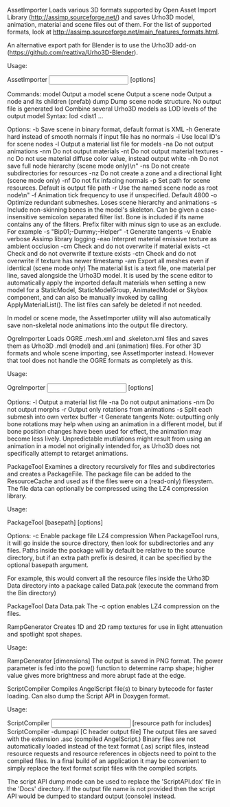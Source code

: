 AssetImporter
Loads various 3D formats supported by Open Asset Import Library (http://assimp.sourceforge.net/) and saves Urho3D model, animation, material and scene files out of them. For the list of supported formats, look at http://assimp.sourceforge.net/main_features_formats.html.

An alternative export path for Blender is to use the Urho3D add-on (https://github.com/reattiva/Urho3D-Blender).

Usage:

AssetImporter <command> <input file> <output file> [options]

Commands:
model       Output a model
scene       Output a scene
node        Output a node and its children (prefab)
dump        Dump scene node structure. No output file is generated
lod         Combine several Urho3D models as LOD levels of the output model
            Syntax: lod <dist0> <mdl0> <dist1 <mdl1> ... <output file>

Options:
-b          Save scene in binary format, default format is XML
-h          Generate hard instead of smooth normals if input file has no normals
-i          Use local ID's for scene nodes
-l          Output a material list file for models
-na         Do not output animations
-nm         Do not output materials
-nt         Do not output material textures
-nc         Do not use material diffuse color value, instead output white
-nh         Do not save full node hierarchy (scene mode only)\n"
-ns         Do not create subdirectories for resources
-nz         Do not create a zone and a directional light (scene mode only)
-nf         Do not fix infacing normals
-p <path>   Set path for scene resources. Default is output file path
-r <name>   Use the named scene node as root node\n"
-f <freq>   Animation tick frequency to use if unspecified. Default 4800
-o          Optimize redundant submeshes. Loses scene hierarchy and animations
-s <filter> Include non-skinning bones in the model's skeleton. Can be given a
            case-insensitive semicolon separated filter list. Bone is included
            if its name contains any of the filters. Prefix filter with minus
            sign to use as an exclude. For example -s "Bip01;-Dummy;-Helper"
-t          Generate tangents
-v          Enable verbose Assimp library logging
-eao        Interpret material emissive texture as ambient occlusion
-cm         Check and do not overwrite if material exists
-ct         Check and do not overwrite if texture exists
-ctn        Check and do not overwrite if texture has newer timestamp
-am         Export all meshes even if identical (scene mode only)
The material list is a text file, one material per line, saved alongside the Urho3D model. It is used by the scene editor to automatically apply the imported default materials when setting a new model for a StaticModel, StaticModelGroup, AnimatedModel or Skybox component, and can also be manually invoked by calling ApplyMaterialList(). The list files can safely be deleted if not needed.

In model or scene mode, the AssetImporter utility will also automatically save non-skeletal node animations into the output file directory.

OgreImporter
Loads OGRE .mesh.xml and .skeleton.xml files and saves them as Urho3D .mdl (model) and .ani (animation) files. For other 3D formats and whole scene importing, see AssetImporter instead. However that tool does not handle the OGRE formats as completely as this.

Usage:

OgreImporter <input file> <output file> [options]

Options:
-l      Output a material list file
-na     Do not output animations
-nm     Do not output morphs
-r      Output only rotations from animations
-s      Split each submesh into own vertex buffer
-t      Generate tangents
Note: outputting only bone rotations may help when using an animation in a different model, but if bone position changes have been used for effect, the animation may become less lively. Unpredictable mutilations might result from using an animation in a model not originally intended for, as Urho3D does not specifically attempt to retarget animations.

PackageTool
Examines a directory recursively for files and subdirectories and creates a PackageFile. The package file can be added to the ResourceCache and used as if the files were on a (read-only) filesystem. The file data can optionally be compressed using the LZ4 compression library.

Usage:

PackageTool <directory to process> <package name> [basepath] [options]

Options:
-c      Enable package file LZ4 compression
When PackageTool runs, it will go inside the source directory, then look for subdirectories and any files. Paths inside the package will by default be relative to the source directory, but if an extra path prefix is desired, it can be specified by the optional basepath argument.

For example, this would convert all the resource files inside the Urho3D Data directory into a package called Data.pak (execute the command from the Bin directory)

PackageTool Data Data.pak
The -c option enables LZ4 compression on the files.

RampGenerator
Creates 1D and 2D ramp textures for use in light attenuation and spotlight spot shapes.

Usage:

RampGenerator <output file> <width> <power> [dimensions]
The output is saved in PNG format. The power parameter is fed into the pow() function to determine ramp shape; higher value gives more brightness and more abrupt fade at the edge.

ScriptCompiler
Compiles AngelScript file(s) to binary bytecode for faster loading. Can also dump the Script API in Doxygen format.

Usage:

ScriptCompiler <input file> [resource path for includes]
ScriptCompiler -dumpapi <Doxygen output file> [C header output file]
The output files are saved with the extension .asc (compiled AngelScript.) Binary files are not automatically loaded instead of the text format (.as) script files, instead resource requests and resource references in objects need to point to the compiled files. In a final build of an application it may be convenient to simply replace the text format script files with the compiled scripts.

The script API dump mode can be used to replace the 'ScriptAPI.dox' file in the 'Docs' directory. If the output file name is not provided then the script API would be dumped to standard output (console) instead.